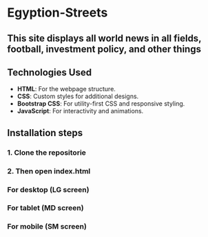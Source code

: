 # Egyption-Streets
## This site displays all world news in all fields, football, investment policy, and other things

## Technologies Used

- **HTML**: For the webpage structure.
- **CSS**: Custom styles for additional designs.
- **Bootstrap CSS**: For utility-first CSS and responsive styling.
- **JavaScript**: For interactivity and animations.

## Installation steps

### 1. Clone the repositorie

### 2. Then open index.html

### For desktop  (LG screen)
### For tablet   (MD screen)
### For mobile   (SM screen)

